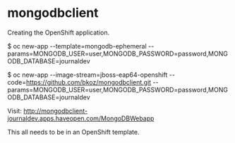 # mongodbclient
Creating the OpenShift application.

$ oc new-app --template=mongodb-ephemeral --params=MONGODB_USER=user,MONGODB_PASSWORD=password,MONGODB_DATABASE=journaldev

$ oc new-app --image-stream=jboss-eap64-openshift --code=https://github.com/bkoz/mongodbclient.git --params=MONGODB_USER=user,MONGODB_PASSWORD=password,MONGODB_DATABASE=journaldev

Visit: http://mongodbclient-journaldev.apps.haveopen.com/MongoDBWebapp

This all needs to be in an OpenShift template.
